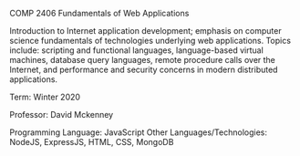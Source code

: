 COMP 2406 Fundamentals of Web Applications

Introduction to Internet application development; emphasis on computer science fundamentals of technologies underlying web applications. Topics include: scripting and functional languages, language-based virtual machines, database query languages, remote procedure calls over the Internet, and performance and security concerns in modern distributed applications.

Term: Winter 2020

Professor: David Mckenney

Programming Language: JavaScript
Other Languages/Technologies: NodeJS, ExpressJS, HTML, CSS, MongoDB
